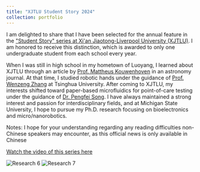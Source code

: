 ```yaml
---
title: "XJTLU Student Story 2024"
collection: portfolio
---
```


I am delighted to share that I have been selected for the annual feature in the ["Student Story" series at Xi'an Jiaotong-Liverpool University (XJTLU)](https://www.xjtlu.edu.cn/zh/news/2024/05/xuezigushiyuanhang). I am honored to receive this distinction, which is awarded to only one undergraduate student from each school every year.

When I was still in high school in my hometown of Luoyang, I learned about XJTLU through an article by [Prof. Mattheus Kouwenhoven](https://scholar.xjtlu.edu.cn/en/persons/thijs-kouwenhoven) in an astronomy journal. At that time, I studied robotic hands under the guidance of [Prof. Wenzeng Zhang](https://scholar.google.com/citations?user=n-3doEMAAAAJ&hl=zh-CN&oi=ao) at Tsinghua University. After coming to XJTLU, my interests shifted toward paper-based microfluidics for point-of-care testing under the guidance of [Dr. Pengfei Song](https://scholar.xjtlu.edu.cn/en/persons/PengfeiSong). I have always maintained a strong interest and passion for interdisciplinary fields, and at Michigan State University, I hope to pursue my Ph.D. research focusing on bioelectronics and micro/nanorobotics.

Notes: I hope for your understanding regarding any reading difficulties non-Chinese speakers may encounter, as this official news is only available in Chinese 

[Watch the video of this series here](https://github.com/EnderHangYuan/EnderHangYuan.github.io/blob/master/files/XJTLU%20Student%20Story%202024.mp4)

![Research 6](https://github.com/EnderHangYuan/EnderHangYuan.github.io/assets/98693538/336a6b8a-832e-4283-a41c-dfc589c725a4)
![Research 7](https://github.com/EnderHangYuan/EnderHangYuan.github.io/assets/98693538/99b41639-7823-4aa8-a1f3-a0b0c2378fc0)
